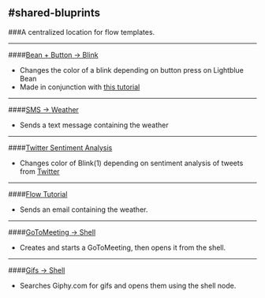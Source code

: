 #shared-bluprints
---
###A centralized location for flow templates.


------------------------

####[Bean + Button -> Blink](https://app.octoblu.com/design/import/90665450-a5b0-11e4-b6fc-93d74e29eab8)

- Changes the color of a blink depending on button press on Lightblue Bean
- Made in conjunction with [this tutorial](http://www.hackster.io/3043/lightblue-bean-octoblu)

---

####[SMS -> Weather](https://app.octoblu.com/design/import/fbc3a070-e91e-11e4-bd02-3515df578f32)

- Sends a text message containing the weather

---

####[Twitter Sentiment Analysis](https://app.octoblu.com/design/import/b2490ca0-e91e-11e4-bd02-3515df578f32)

- Changes color of Blink(1) depending on sentiment analysis of tweets from [Twitter](https://www.twitter.com)

---

####[Flow Tutorial](https://app.octoblu.com/tutorial/create)

- Sends an email containing the weather.

---

####[GoToMeeting -> Shell](https://app.octoblu.com/design/import/2c674e60-e92f-11e4-84e5-75b844d80250)

- Creates and starts a GoToMeeting, then opens it from the shell.

---

####[Gifs -> Shell](https://app.octoblu.com/design/import/9883e770-e934-11e4-84e5-75b844d80250)

  - Searches Giphy.com for gifs and opens them using the shell node.

